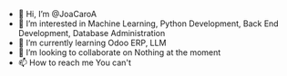 - 👋 Hi, I’m @JoaCaroA
- 👀 I’m interested in Machine Learning, Python Development, Back End Development, Database Administration
- 🌱 I’m currently learning Odoo ERP, LLM
- 💞️ I’m looking to collaborate on Nothing at the moment
- 📫 How to reach me You can't

<!---
JoaCaroA/JoaCaroA is a ✨ special ✨ repository because its `README.md` (this file) appears on your GitHub profile.
You can click the Preview link to take a look at your changes.
--->
